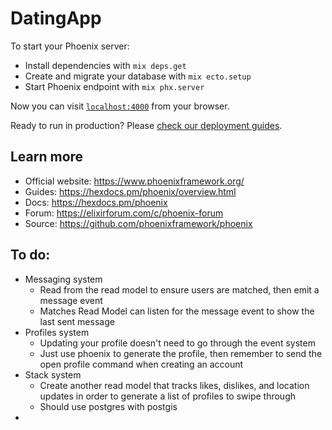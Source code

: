 # DatingApp

To start your Phoenix server:

  * Install dependencies with `mix deps.get`
  * Create and migrate your database with `mix ecto.setup`
  * Start Phoenix endpoint with `mix phx.server`

Now you can visit [`localhost:4000`](http://localhost:4000) from your browser.

Ready to run in production? Please [check our deployment guides](https://hexdocs.pm/phoenix/deployment.html).

## Learn more

  * Official website: https://www.phoenixframework.org/
  * Guides: https://hexdocs.pm/phoenix/overview.html
  * Docs: https://hexdocs.pm/phoenix
  * Forum: https://elixirforum.com/c/phoenix-forum
  * Source: https://github.com/phoenixframework/phoenix

## To do:

* Messaging system
  * Read from the read model to ensure users are matched, then emit a message event
  * Matches Read Model can listen for the message event to show the last sent message
* Profiles system
  * Updating your profile doesn't need to go through the event system
  * Just use phoenix to generate the profile, then remember to send the open profile command when creating an account
* Stack system
  * Create another read model that tracks likes, dislikes, and location updates in order to generate a list of profiles to swipe through
  * Should use postgres with postgis
* 
